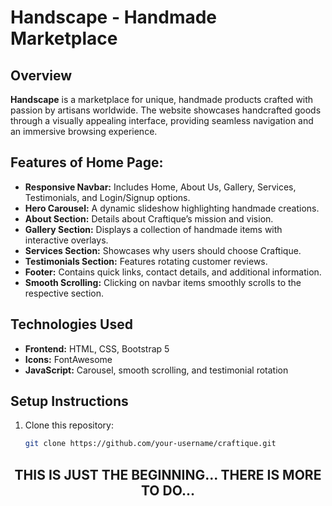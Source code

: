 # Handscape - Handmade Marketplace

## Overview
**Handscape** is a marketplace for unique, handmade products crafted with passion by artisans worldwide. The website showcases handcrafted goods through a visually appealing interface, providing seamless navigation and an immersive browsing experience.

## Features of Home Page:
- **Responsive Navbar:** Includes Home, About Us, Gallery, Services, Testimonials, and Login/Signup options.
- **Hero Carousel:** A dynamic slideshow highlighting handmade creations.
- **About Section:** Details about Craftique’s mission and vision.
- **Gallery Section:** Displays a collection of handmade items with interactive overlays.
- **Services Section:** Showcases why users should choose Craftique.
- **Testimonials Section:** Features rotating customer reviews.
- **Footer:** Contains quick links, contact details, and additional information.
- **Smooth Scrolling:** Clicking on navbar items smoothly scrolls to the respective section.

## Technologies Used
- **Frontend:** HTML, CSS, Bootstrap 5
- **Icons:** FontAwesome
- **JavaScript:** Carousel, smooth scrolling, and testimonial rotation

## Setup Instructions
1. Clone this repository:
   ```sh
   git clone https://github.com/your-username/craftique.git
## <p align="center">THIS IS JUST THE BEGINNING... THERE IS MORE TO DO...</p>
